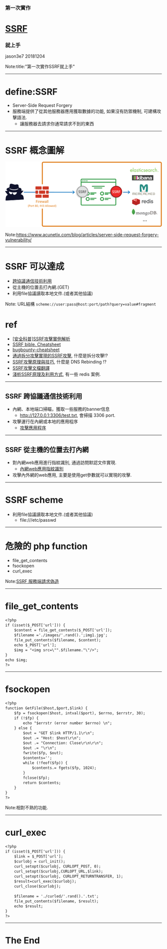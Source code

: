 ### 第一次實作
# [SSRF](https://www.wikiwand.com/en/Server-side_request_forgery)
### 就上手

jason3e7 20181204

Note:title:"第一次實作SSRF就上手"

---

# define:SSRF
* Server-Side Request Forgery
* 服務端提供了從其他服務器應用獲取數據的功能, 如果沒有防禦機制, 可建構攻擊語法.
  * 讓服務器去請求你通常請求不到的東西

---

# SSRF 概念圖解
![](ssrf/image/image2.png)

Note:https://www.acunetix.com/blog/articles/server-side-request-forgery-vulnerability/

---

# SSRF 可以達成
* [跨協議通信技術利用](https://www.freebuf.com/articles/web/19622.html)
* 從主機的位置去打內網.(GET)
* 利用file協議讀取本地文件.(或者其他協議)

Note:
URL結構
`scheme://user:pass@host:port/path?query=value#fragment`

# ref
* [[安全科普]SSRF攻擊實例解析](https://www.freebuf.com/articles/web/20407.html)
* [SSRF bible. Cheatsheet](https://repo.zenk-security.com/Techniques%20d.attaques%20%20.%20%20Failles/SSRFbible%20Cheatsheet.pdf)
* [bugbounty-cheatsheet](https://github.com/EdOverflow/bugbounty-cheatsheet/blob/master/cheatsheets/ssrf.md)
* [通過拆分攻擊實現的SSRF攻擊](https://xz.aliyun.com/t/2894), 什麼是拆分攻擊!?
* [SSRF攻擊原理與技巧](https://www.jianshu.com/p/612c010e588e), 什麼是 DNS Rebinding !?
* [SSRF攻擊文檔翻譯](https://evilwing.me/2018/07/01/ssrf%E6%94%BB%E5%87%BB-%E8%AF%91%E6%96%87/)
* [淺析SSRF原理及利用方式](https://www.anquanke.com/post/id/145519), 有一些 redis 案例.

---

## SSRF 跨協議通信技術利用
* 內網、本地端口掃瞄，獲取一些服務的banner信息
  * http://127.0.0.1:3306/test.txt, 會掃描 3306 port.
* 攻擊運行在內網或本地的應用程序
  * [攻擊應用程序](https://www.freebuf.com/articles/web/20407.html)

---

## SSRF 從主機的位置去打內網
* 對內網web應用進行指紋識別, 通過訪問默認文件實現.
  * [內網web應用指紋識別](https://www.freebuf.com/articles/web/20407.html)
* 攻擊內外網的web應用, 主要是使用get參數就可以實現的攻擊.

---

# SSRF scheme
* 利用file協議讀取本地文件.(或者其他協議)
  * file:///etc/passwd

---

# 危險的 php function
* file_get_contents
* fsockopen
* curl_exec

Note:[SSRF 服務端請求偽造](https://ctf-wiki.github.io/ctf-wiki/web/ssrf/)

---

# file_get_contents
```
<?php
if (isset($_POST['url'])) { 
    $content = file_get_contents($_POST['url']); 
    $filename ='./images/'.rand().';img1.jpg'; 
    file_put_contents($filename, $content); 
    echo $_POST['url']; 
    $img = "<img src=\"".$filename."\"/>"; 
}
echo $img;
?>
```

---

# fsockopen
```
<?php 
function GetFile($host,$port,$link) { 
    $fp = fsockopen($host, intval($port), $errno, $errstr, 30); 
    if (!$fp) { 
        echo "$errstr (error number $errno) \n"; 
    } else { 
        $out = "GET $link HTTP/1.1\r\n"; 
        $out .= "Host: $host\r\n"; 
        $out .= "Connection: Close\r\n\r\n"; 
        $out .= "\r\n"; 
        fwrite($fp, $out); 
        $contents=''; 
        while (!feof($fp)) { 
            $contents.= fgets($fp, 1024); 
        } 
        fclose($fp); 
        return $contents; 
    } 
}
?>
```

Note:相對不熟的功能.

---

# curl_exec
```
<?php 
if (isset($_POST['url'])) {
    $link = $_POST['url'];
    $curlobj = curl_init();
    curl_setopt($curlobj, CURLOPT_POST, 0);
    curl_setopt($curlobj,CURLOPT_URL,$link);
    curl_setopt($curlobj, CURLOPT_RETURNTRANSFER, 1);
    $result=curl_exec($curlobj);
    curl_close($curlobj);

    $filename = './curled/'.rand().'.txt';
    file_put_contents($filename, $result); 
    echo $result;
}
?>
```

---

# The End
